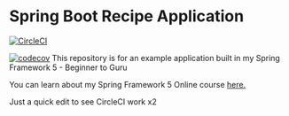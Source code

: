 # Spring Boot Recipe Application

[![CircleCI](https://circleci.com/gh/springframeworkguru/spring5-recipe-app.svg?style=svg)](https://circleci.com/gh/springframeworkguru/spring5-recipe-app)

[![codecov](https://codecov.io/gh/y026716/spring5-recipe-app/branch/master/graph/badge.svg?token=ZWMPCZC0DU)](https://codecov.io/gh/y026716/spring5-recipe-app)
This repository is for an example application built in my Spring Framework 5 - Beginner to Guru

You can learn about my Spring Framework 5 Online course [here.](https://go.springframework.guru/spring-framework-5-online-course)

Just a quick edit to see CircleCI work x2

